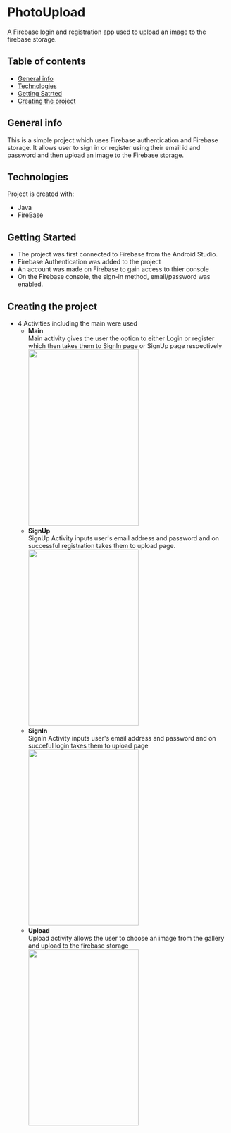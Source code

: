 # PhotoUpload
A Firebase login and registration app used to upload an image to the firebase storage. 
## Table of contents
* [General info](#general-info)
* [Technologies](#technologies)
* [Getting Satrted](#getting-started)
* [Creating the project](#creating-the-project)

## General info
This is a simple project which uses Firebase authentication and Firebase storage. It allows user to sign in or register using their email id and password and then upload an image to the Firebase storage. 
	
## Technologies
Project is created with:
* Java
* FireBase
	
## Getting Started
* The project was first connected to Firebase from the Android Studio.
* Firebase Authentication was added to the project
* An account was made on Firebase to gain access to thier console
* On the Firebase console, the sign-in method, email/password was enabled.

## Creating the project
* 4 Activities including the main were used
    * <b>Main</b>
    <br> Main activity gives the user the option to either Login or register which then takes them to SignIn page or SignUp page respectively
    <br> <img src = "https://user-images.githubusercontent.com/58609212/108518920-22b57680-72ef-11eb-991a-f55ad43f90bb.png" width="250" height = "400" />
    * <b>SignUp</b>
    <br> SignUp Activity inputs user's email address and password and on successful registration takes them to upload page.
    <br> <img src = "https://user-images.githubusercontent.com/58609212/108520348-9441f480-72f0-11eb-87ba-96b5ddd68d2a.png" width = "250" height = "400" />
    * <b>SignIn</b>
    <br> SignIn Activity inputs user's email address and password and on succeful login takes them to upload page
    <br> <img src = "https://user-images.githubusercontent.com/58609212/108520076-44fbc400-72f0-11eb-8137-6c53ec7a8e33.png" width="250" height="400" />
    * <b>Upload</b>
    <br> Upload activity allows the user to choose an image from the gallery and upload to the firebase storage
    <br> <img src = "https://user-images.githubusercontent.com/58609212/108520463-b5a2e080-72f0-11eb-9f9f-7f95ec205730.png" width = "250" height ="400" /> 
    
